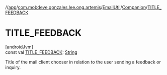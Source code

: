 //[app](../../../../index.md)/[com.mobdeve.gonzales.lee.ong.artemis](../../index.md)/[EmailUtil](../index.md)/[Companion](index.md)/[TITLE_FEEDBACK](-t-i-t-l-e_-f-e-e-d-b-a-c-k.md)

# TITLE_FEEDBACK

[androidJvm]\
const val [TITLE_FEEDBACK](-t-i-t-l-e_-f-e-e-d-b-a-c-k.md): [String](https://kotlinlang.org/api/latest/jvm/stdlib/kotlin/-string/index.html)

Title of the mail client chooser in relation to the user sending a feedback or inquiry.
